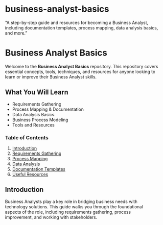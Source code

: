 # business-analyst-basics
“A step-by-step guide and resources for becoming a Business Analyst, including documentation templates, process mapping, data analysis basics, and more.”
# Business Analyst Basics

Welcome to the **Business Analyst Basics** repository. This repository covers essential concepts, tools, techniques, and resources for anyone looking to learn or improve their Business Analyst skills.

## What You Will Learn
- Requirements Gathering
- Process Mapping & Documentation
- Data Analysis Basics
- Business Process Modeling
- Tools and Resources

### Table of Contents
1. [Introduction](#introduction)
2. [Requirements Gathering](#requirements-gathering)
3. [Process Mapping](#process-mapping)
4. [Data Analysis](#data-analysis)
5. [Documentation Templates](#documentation-templates)
6. [Useful Resources](#useful-resources)

## Introduction
Business Analysts play a key role in bridging business needs with technology solutions. This guide walks you through the foundational aspects of the role, including requirements gathering, process improvement, and working with stakeholders.

